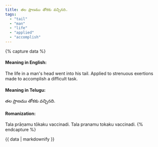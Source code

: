 ```yaml
---
title: తల ప్రాణము తోకకు వచ్చినది.
tags:
  - "tail"
  - "man"
  - "life"
  - "applied"
  - "accomplish"
---
```


{% capture data %}
#### Meaning in English:
The life in a man's head went into his tail.
Applied to strenuous exertions made to accomplish a difficult task.

#### Meaning in Telugu:
తల ప్రాణము తోకకు వచ్చినది.

#### Romanization:
Tala prāṇamu tōkaku vaccinadi.
Tala pranamu tokaku vaccinadi.
{% endcapture %}

{{ data | markdownify }}

